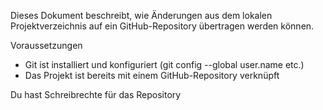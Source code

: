 Dieses Dokument beschreibt, wie Änderungen aus dem lokalen Projektverzeichnis auf ein GitHub-Repository übertragen werden können.

Voraussetzungen
- Git ist installiert und konfiguriert (git config --global user.name etc.)
- Das Projekt ist bereits mit einem GitHub-Repository verknüpft

Du hast Schreibrechte für das Repository

